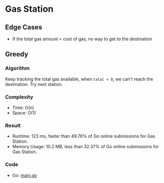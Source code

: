 # Gas Station


## Edge Cases

- If the total gas amount < cost of gas, no way to get to the destination

## Greedy


### Algorithm

Keep tracking the total gas available, when `tatal < 0`, we can't reach the destination.
Try next station.

### Complexity

- Time: O(n)
- Space: O(1)

### Result

- Runtime: 123 ms, faster than 49.76% of Go online submissions for Gas Station.
- Memory Usage: 10.2 MB, less than 32.37% of Go online submissions for Gas Station.

### Code

- Go: [main.go](#maingo)
